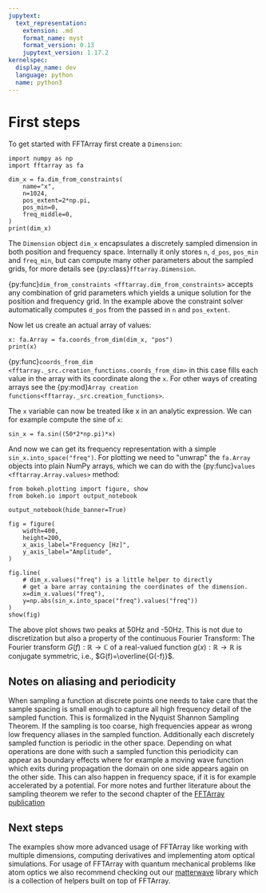 ```yaml
---
jupytext:
  text_representation:
    extension: .md
    format_name: myst
    format_version: 0.13
    jupytext_version: 1.17.2
kernelspec:
  display_name: dev
  language: python
  name: python3
---
```


# First steps

To get started with FFTArray first create a `Dimension`:
```{code-cell} ipython3
import numpy as np
import fftarray as fa

dim_x = fa.dim_from_constraints(
    name="x",
    n=1024,
    pos_extent=2*np.pi,
    pos_min=0,
    freq_middle=0,
)
print(dim_x)
```
The `Dimension` object `dim_x` encapsulates a discretely sampled dimension in both position and frequency space.
Internally it only stores `n`, `d_pos`, `pos_min` and `freq_min`, but can compute many other parameters about the sampled grids, for more details see {py:class}`fftarray.Dimension`.

{py:func}`dim_from_constraints <fftarray.dim_from_constraints>` accepts any combination of grid parameters which yields a unique solution for the position and frequency grid.
In the example above the constraint solver automatically computes `d_pos` from the passed in `n` and `pos_extent`.

Now let us create an actual array of values:
```{code-cell} ipython3
x: fa.Array = fa.coords_from_dim(dim_x, "pos")
print(x)
```
{py:func}`coords_from_dim <fftarray._src.creation_functions.coords_from_dim>` in this case fills each value in the array with its coordinate along the `x`.
For other ways of creating arrays see the {py:mod}`Array creation functions<fftarray._src.creation_functions>`.

The `x` variable can now be treated like x in an analytic expression.
We can for example compute the sine of `x`:
```{code-cell} ipython3
sin_x = fa.sin((50*2*np.pi)*x)
```

And now we can get its frequency representation with a simple `sin_x.into_space("freq")`.
For plotting we need to "unwrap" the `fa.Array` objects into plain NumPy arrays, which we can do with the {py:func}`values <fftarray.Array.values>` method:
```{code-cell} ipython3
from bokeh.plotting import figure, show
from bokeh.io import output_notebook

output_notebook(hide_banner=True)

fig = figure(
    width=400,
    height=200,
    x_axis_label="Frequency [Hz]",
    y_axis_label="Amplitude",
)

fig.line(
    # dim_x.values("freq") is a little helper to directly
    # get a bare array containing the coordinates of the dimension.
    x=dim_x.values("freq"),
    y=np.abs(sin_x.into_space("freq").values("freq"))
)
show(fig)
```
The above plot shows two peaks at 50Hz and -50Hz.
This is not due to discretization but also a property of the continuous Fourier Transform:
The Fourier transform $G(f): \mathbb{R} \to \mathbb{C}$ of a real-valued function $g(x): \mathbb{R} \to \mathbb{R}$ is conjugate symmetric, i.e., $G(f)=\overline{G(-f)}$.

## Notes on aliasing and periodicity

When sampling a function at discrete points one needs to take care that the sample spacing is small enough to capture all high frequency detail of the sampled function.
This is formalized in the Nyquist Shannon Sampling Theorem.
If the sampling is too coarse, high frequencies appear as wrong low frequency aliases in the sampled function.
Additionally each discretely sampled function is periodic in the other space.
Depending on what operations are done with such a sampled function this periodicity can appear as boundary effects where for example a moving wave function which exits during propagation the domain on one side appears again on the other side.
This can also happen in frequency space, if it is for example accelerated by a potential.
For more notes and further literature about the sampling theorem we refer to the second chapter of the [FFTArray publication](unpublished)

## Next steps

The examples show more advanced usage of FFTArray like working with multiple dimensions, computing derivatives and implementing atom optical simulations.
For usage of FFTArray with quantum mechanical problems like atom optics we also recommend checking out our [matterwave](https://github.com/QSTheory/matterwave) library which is a collection of helpers built on top of FFTArray.